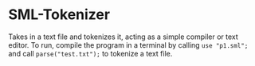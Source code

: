# SML-Tokenizer
Takes in a text file and tokenizes it, acting as a simple compiler or text editor.
To run, compile the program in a terminal by calling ``use "p1.sml";`` and call ``parse("test.txt");`` to tokenize a text file.
